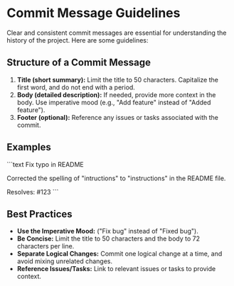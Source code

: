 # Commit Message Guidelines

Clear and consistent commit messages are essential for understanding the history of the project. Here are some guidelines:

## Structure of a Commit Message

1. **Title (short summary):** Limit the title to 50 characters. Capitalize the first word, and do not end with a period.
2. **Body (detailed description):** If needed, provide more context in the body. Use imperative mood (e.g., "Add feature" instead of "Added feature").
3. **Footer (optional):** Reference any issues or tasks associated with the commit.

## Examples

\```text
Fix typo in README

Corrected the spelling of "intructions" to "instructions" in the README file.

Resolves: #123
\```

## Best Practices

- **Use the Imperative Mood:** ("Fix bug" instead of "Fixed bug").
- **Be Concise:** Limit the title to 50 characters and the body to 72 characters per line.
- **Separate Logical Changes:** Commit one logical change at a time, and avoid mixing unrelated changes.
- **Reference Issues/Tasks:** Link to relevant issues or tasks to provide context.
